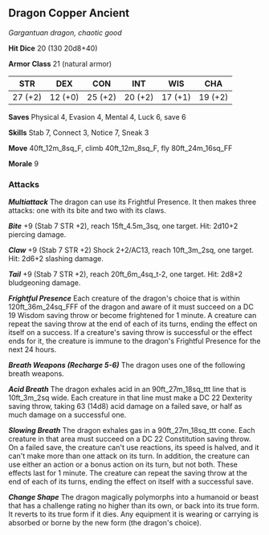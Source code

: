 ## Dragon Copper Ancient

*Gargantuan dragon, chaotic good*

**Hit Dice** 20 (130 20d8+40)

**Armor Class** 21 (natural armor)

| STR     | DEX     | CON     | INT     | WIS     | CHA     |
|---------|---------|---------|---------|---------|---------|
| 27 (+2) | 12 (+0) | 25 (+2) | 20 (+2) | 17 (+1) | 19 (+2) |

**Saves** Physical 4, Evasion 4, Mental 4, Luck 6, save 6

**Skills** Stab 7, Connect 3, Notice 7, Sneak 3

**Move** 40ft\_12m\_8sq\_F, climb 40ft\_12m\_8sq\_F, fly 80ft\_24m\_16sq\_FF

**Morale** 9

### Attacks

***Multiattack*** The dragon can use its Frightful Presence. It then makes three attacks: one with its bite and two with its claws.

***Bite*** +9 (Stab 7 STR +2), reach 15ft\_4.5m\_3sq, one target. Hit: 2d10+2 piercing damage.

***Claw*** +9 (Stab 7 STR +2) Shock 2+2/AC13, reach 10ft\_3m\_2sq, one target. Hit: 2d6+2 slashing damage.

***Tail*** +9 (Stab 7 STR +2), reach 20ft\_6m\_4sq\_t-2, one target. Hit: 2d8+2 bludgeoning damage.

***Frightful Presence*** Each creature of the dragon's choice that is within 120ft\_36m\_24sq\_FFF of the dragon and aware of it must succeed on a DC 19 Wisdom saving throw or become frightened for 1 minute. A creature can repeat the saving throw at the end of each of its turns, ending the effect on itself on a success. If a creature's saving throw is successful or the effect ends for it, the creature is immune to the dragon's Frightful Presence for the next 24 hours.

***Breath Weapons (Recharge 5-6)*** The dragon uses one of the following breath weapons.

***Acid Breath*** The dragon exhales acid in an 90ft\_27m\_18sq\_ttt line that is 10ft\_3m\_2sq wide. Each creature in that line must make a DC 22 Dexterity saving throw, taking 63 (14d8) acid damage on a failed save, or half as much damage on a successful one.

***Slowing Breath*** The dragon exhales gas in a 90ft\_27m\_18sq\_ttt cone. Each creature in that area must succeed on a DC 22 Constitution saving throw. On a failed save, the creature can't use reactions, its speed is halved, and it can't make more than one attack on its turn. In addition, the creature can use either an action or a bonus action on its turn, but not both. These effects last for 1 minute. The creature can repeat the saving throw at the end of each of its turns, ending the effect on itself with a successful save.

***Change Shape*** The dragon magically polymorphs into a humanoid or beast that has a challenge rating no higher than its own, or back into its true form. It reverts to its true form if it dies. Any equipment it is wearing or carrying is absorbed or borne by the new form (the dragon's choice).

